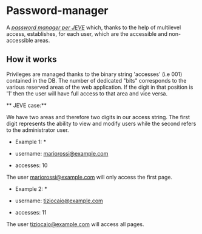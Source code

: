 # Password-manager

A *[password manager per JEVE](http://jevemanagerpsw.altervista.org)*  which, thanks to the help of multilevel access, establishes, for each user, which are the accessible and non-accessible areas.

## How it works

Privileges are managed thanks to the binary string 'accesses' (i.e 001) contained in the DB. The number of dedicated "bits" corresponds to the various reserved areas of the web application. If the digit in that position is '1' then the user will have full access to that area and vice versa.

** JEVE case:**

We have two areas and therefore two digits in our access string. The first digit represents the ability to view and modify users while the second refers to the administrator user.

* Example 1: *

* username: mariorossi@example.com
* accesses: 10

The user mariorossi@example.com will only access the first page.

* Example 2: *

* username: tiziocaio@example.com
* accesses: 11

The user tiziocaio@example.com will access all pages.




